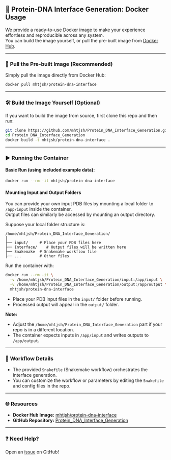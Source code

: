 ## 🚀 Protein-DNA Interface Generation: Docker Usage

We provide a ready-to-use Docker image to make your experience effortless and reproducible across any system.  
You can build the image yourself, or pull the pre-built image from [Docker Hub](https://hub.docker.com/r/mhtjsh/protein-dna-interface).

---

### 🐋 **Pull the Pre-built Image (Recommended)**

Simply pull the image directly from Docker Hub:

```bash
docker pull mhtjsh/protein-dna-interface
```

---

### 🛠️ **Build the Image Yourself (Optional)**

If you want to build the image from source, first clone this repo and then run:

```bash
git clone https://github.com/mhtjsh/Protein_DNA_Interface_Generation.git
cd Protein_DNA_Interface_Generation
docker build -t mhtjsh/protein-dna-interface .
```

---

### ▶️ **Running the Container**

#### **Basic Run (using included example data):**

```bash
docker run --rm -it mhtjsh/protein-dna-interface
```

#### **Mounting Input and Output Folders**

You can provide your own input PDB files by mounting a local folder to `/app/input` inside the container.  
Output files can similarly be accessed by mounting an output directory.

Suppose your local folder structure is:

```
/home/mhtjsh/Protein_DNA_Interface_Generation/
│
├── input/     # Place your PDB files here
├── Interface/    # Output files will be written here
├── Snakemake  # Snakemake workflow file
├── ...        # Other files
```

Run the container with:

```bash
docker run --rm -it \
  -v /home/mhtjsh/Protein_DNA_Interface_Generation/input:/app/input \
  -v /home/mhtjsh/Protein_DNA_Interface_Generation/output:/app/output \
  mhtjsh/protein-dna-interface
```

- Place your PDB input files in the `input/` folder before running.
- Processed output will appear in the `output/` folder.

**Note:**  
- Adjust the `/home/mhtjsh/Protein_DNA_Interface_Generation` part if your repo is in a different location.
- The container expects inputs in `/app/input` and writes outputs to `/app/output`.

---

### 📜 **Workflow Details**

- The provided `Snakefile` (Snakemake workflow) orchestrates the interface generation.
- You can customize the workflow or parameters by editing the `Snakefile` and config files in the repo.

---

### 🌐 **Resources**

- **Docker Hub Image:** [mhtjsh/protein-dna-interface](https://hub.docker.com/r/mhtjsh/protein-dna-interface)
- **GitHub Repository:** [Protein_DNA_Interface_Generation](https://github.com/mhtjsh/Protein_DNA_Interface_Generation)

---

### ❓ **Need Help?**

Open an [issue](https://github.com/mhtjsh/Protein_DNA_Interface_Generation/issues) on GitHub!
